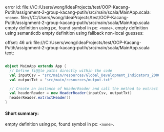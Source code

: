 error id: file:///C:/Users/wong/IdeaProjects/test/OOP-Kacang-Putih/assignment-2-group-kacang-putih/src/main/scala/MainApp.scala:`<none>`.
file:///C:/Users/wong/IdeaProjects/test/OOP-Kacang-Putih/assignment-2-group-kacang-putih/src/main/scala/MainApp.scala
empty definition using pc, found symbol in pc: `<none>`.
empty definition using semanticdb
empty definition using fallback
non-local guesses:

offset: 46
uri: file:///C:/Users/wong/IdeaProjects/test/OOP-Kacang-Putih/assignment-2-group-kacang-putih/src/main/scala/MainApp.scala
text:
```scala

object MainApp extends App {
  // Define fi@@le paths directly within the code
  val inputCsv = "src/main/resources/Global_Development_Indicators_2000_2020.csv"
  val outputTxt = "src/main/resources/output.txt"

  // Create an instance of HeaderReader and call the method to extract the header
  val headerReader = new HeaderReader(inputCsv, outputTxt)
  headerReader.extractHeader()
}

```


#### Short summary: 

empty definition using pc, found symbol in pc: `<none>`.